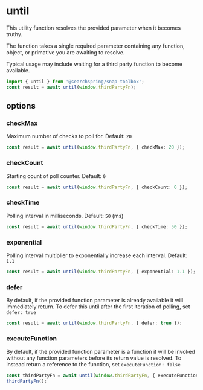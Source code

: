 # until
This utility function resolves the provided parameter when it becomes truthy.

The function takes a single required parameter containing any function, object, or primative you are awaiting to resolve. 

Typical usage may include waiting for a third party function to become available.

```typescript
import { until } from '@searchspring/snap-toolbox';
const result = await until(window.thirdPartyFn);
```

## options

### checkMax
Maximum number of checks to poll for. Default: `20`

```typescript
const result = await until(window.thirdPartyFn, { checkMax: 20 });
```

### checkCount
Starting count of poll counter. Default: `0`

```typescript
const result = await until(window.thirdPartyFn, { checkCount: 0 });
```

### checkTime
Polling interval in milliseconds. Default: `50` (ms)

```typescript
const result = await until(window.thirdPartyFn, { checkTime: 50 });
```

### exponential
Polling interval multiplier to exponentially increase each interval. Default: `1.1`

```typescript
const result = await until(window.thirdPartyFn, { exponential: 1.1 });
```

### defer
By default, if the provided function parameter is already available it will immediately return. To defer this until after the first iteration of polling, set `defer: true`

```typescript
const result = await until(window.thirdPartyFn, { defer: true });
```

### executeFunction
By default, if the provided function parameter is a function it will be invoked without any function parameters before its return value is resolved. To instead return a reference to the function, set `executeFunction: false`

```typescript
const thirdPartyFn = await until(window.thirdPartyFn, { executeFunction: false });
thirdPartyFn();
```
